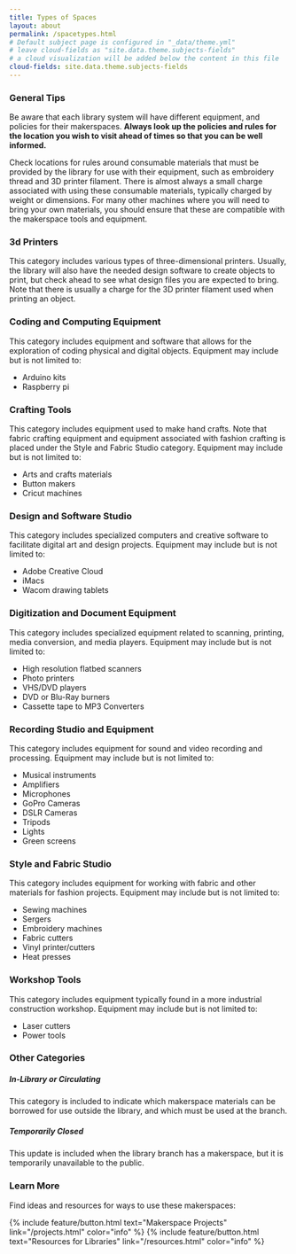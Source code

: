 ```yaml
---
title: Types of Spaces
layout: about
permalink: /spacetypes.html
# Default subject page is configured in "_data/theme.yml"
# leave cloud-fields as "site.data.theme.subjects-fields"
# a cloud visualization will be added below the content in this file
cloud-fields: site.data.theme.subjects-fields
---
```


### General Tips 
Be aware that each library system will have different equipment, and policies for their makerspaces. __Always look up the policies and rules for the location you wish to visit ahead of times so that you can be well informed.__ 

Check locations for rules around consumable materials that must be provided by the library for use with their equipment, such as embroidery thread and 3D printer filament. There is almost always a small charge associated with using these consumable materials, typically charged by weight or dimensions. For many other machines where you will need to bring your own materials, you should ensure that these are compatible with the makerspace tools and equipment.  

### 3d Printers 
This category includes various types of three-dimensional printers. Usually, the library will also have the needed design software to create objects to print, but check ahead to see what design files you are expected to bring. Note that there is usually a charge for the 3D printer filament used when printing an object.

### Coding and Computing Equipment
This category includes equipment and software that allows for the exploration of coding physical and digital objects. Equipment may include but is not limited to:
  - Arduino kits
  - Raspberry pi

### Crafting Tools
This category includes equipment used to make hand crafts. Note that fabric crafting equipment and equipment associated with fashion crafting is placed under the Style and Fabric Studio category. Equipment may include but is not limited to:
  - Arts and crafts materials
  - Button makers
  - Cricut machines

### Design and Software Studio 
This category includes specialized computers and creative software to facilitate digital art and design projects. Equipment may include but is not limited to:
  - Adobe Creative Cloud 
  - iMacs 
  - Wacom drawing tablets 

### Digitization and Document Equipment 
This category includes specialized equipment related to scanning, printing, media conversion, and media players. Equipment may include but is not limited to:
  - High resolution flatbed scanners
  - Photo printers
  - VHS/DVD players
  - DVD or Blu-Ray burners
  - Cassette tape to MP3 Converters


### Recording Studio and Equipment 
This category includes equipment for sound and video recording and processing. Equipment may include but is not limited to:
  - Musical instruments
  - Amplifiers 
  - Microphones
  - GoPro Cameras
  - DSLR Cameras 
  - Tripods
  - Lights
  - Green screens

### Style and Fabric Studio 
This category includes equipment for working with fabric and other materials for fashion projects. Equipment may include but is not limited to:
  - Sewing machines
  - Sergers
  - Embroidery machines
  - Fabric cutters
  - Vinyl printer/cutters
  - Heat presses

### Workshop Tools 
This category includes equipment typically found in a more industrial construction workshop. Equipment may include but is not limited to:
  - Laser cutters
  - Power tools

### Other Categories

##### In-Library or Circulating
This category is included to indicate which makerspace materials can be borrowed for use outside the library, and which must be used at the branch.

##### Temporarily Closed 
This update is included when the library branch has a makerspace, but it is temporarily unavailable to the public. 

### Learn More 
Find ideas and resources for ways to use these makerspaces: 

{% include feature/button.html text="Makerspace Projects" link="/projects.html" color="info" %}
{% include feature/button.html text="Resources for Libraries" link="/resources.html" color="info" %}